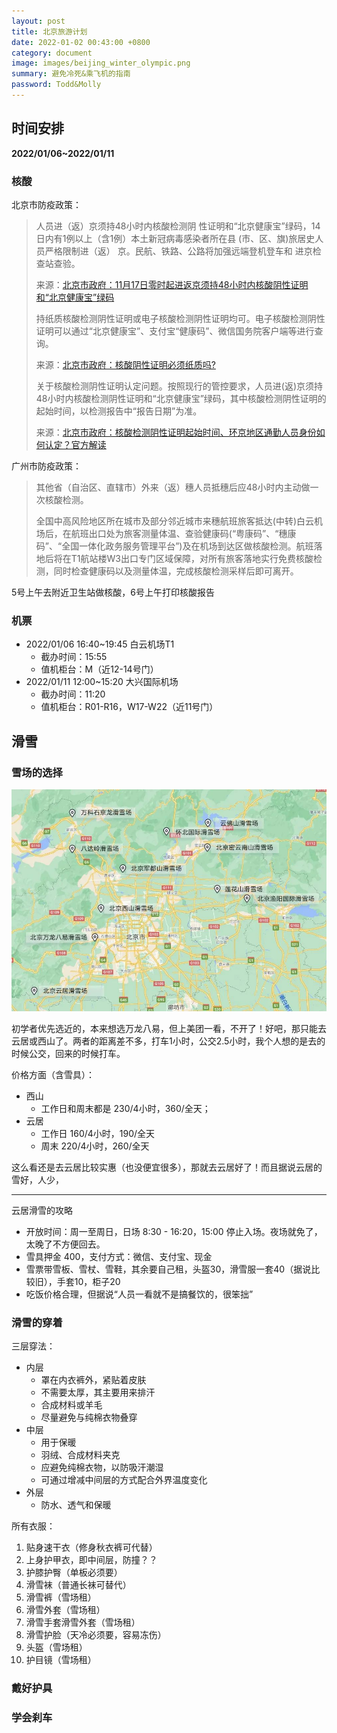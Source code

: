 ```yaml
---
layout: post
title: 北京旅游计划
date: 2022-01-02 00:43:00 +0800
category: document
image: images/beijing_winter_olympic.png
summary: 避免冷死&乘飞机的指南
password: Todd&Molly
---
```


<!--more-->

## 时间安排

**2022/01/06~2022/01/11**

### 核酸

北京市防疫政策：

> 人员进（返）京须持48小时内核酸检测阴 性证明和“北京健康宝”绿码，14日内有1例以上（含1例）本土新冠病毒感染者所在县 (市、区、旗)旅居史人员严格限制进（返） 京。民航、铁路、公路将加强远端登机登车和 进京检查站查验。
>
> 来源：[北京市政府：11月17日零时起进返京须持48小时内核酸阴性证明和“北京健康宝”绿码](http://www.beijing.gov.cn/ywdt/gzdt/202111/t20211114_2536367.html)
>
> 持纸质核酸检测阴性证明或电子核酸检测阴性证明均可。电子核酸检测阴性证明可以通过“北京健康宝”、支付宝“健康码”、微信国务院客户端等进行查询。
>
> 来源：[北京市政府：核酸阴性证明必须纸质吗?](http://www.beijing.gov.cn/ywdt/zwzt/yqfk/jfj/202111/t20211118_2540002.html)
>
> 关于核酸检测阴性证明认定问题。按照现行的管控要求，人员进(返)京须持48小时内核酸检测阴性证明和“北京健康宝”绿码，其中核酸检测阴性证明的起始时间，以检测报告中“报告日期”为准。
>
> 来源：[北京市政府：核酸检测阴性证明起始时间、环京地区通勤人员身份如何认定？官方解读](http://www.beijing.gov.cn/gongkai/hygq/202111/t20211117_2539140.html)

广州市防疫政策：

> 其他省（自治区、直辖市）外来（返）穗人员抵穗后应48小时内主动做一次核酸检测。
>
> 全国中高风险地区所在城市及部分邻近城市来穗航班旅客抵达(中转)白云机场后，在航班出口处为旅客测量体温、查验健康码(“粤康码”、“穗康码”、“全国一体化政务服务管理平台”)及在机场到达区做核酸检测。航班落地后将在T1航站楼W3出口专门区域保障，对所有旅客落地实行免费核酸检测，同时检查健康码以及测量体温，完成核酸检测采样后即可离开。

5号上午去附近卫生站做核酸，6号上午打印核酸报告

### 机票

- 2022/01/06 16:40~19:45 白云机场T1
  - 截办时间：15:55
  - 值机柜台：M（近12-14号门）
- 2022/01/11 12:00~15:20 大兴国际机场
  - 截办时间：11:20
  - 值机柜台：R01-R16，W17-W22（近11号门）

## 滑雪

### 雪场的选择

![雪场](images/雪场.jpg)

初学者优先选近的，本来想选万龙八易，但上美团一看，不开了！好吧，那只能去云居或西山了。两者的距离差不多，打车1小时，公交2.5小时，我个人想的是去的时候公交，回来的时候打车。

价格方面（含雪具）：

- 西山
  - 工作日和周末都是 230/4小时，360/全天；
- 云居
  - 工作日 160/4小时，190/全天
  - 周末 220/4小时，260/全天

这么看还是去云居比较实惠（也没便宜很多），那就去云居好了！而且据说云居的雪好，人少，

---

云居滑雪的攻略

- 开放时间：周一至周日，日场 8:30 - 16:20，15:00 停止入场。夜场就免了，太晚了不方便回去。
- 雪具押金 400，支付方式：微信、支付宝、现金
- 雪票带雪板、雪杖、雪鞋，其余要自己租，头盔30，滑雪服一套40（据说比较旧），手套10，柜子20
- 吃饭价格合理，但据说“人员一看就不是搞餐饮的，很笨拙”

### 滑雪的穿着

三层穿法：

- 内层
  - 罩在内衣裤外，紧贴着皮肤
  - 不需要太厚，其主要用来排汗
  - 合成材料或羊毛
  - 尽量避免与纯棉衣物叠穿
- 中层
  - 用于保暖
  - 羽绒、合成材料夹克
  - 应避免纯棉衣物，以防吸汗潮湿
  - 可通过增减中间层的方式配合外界温度变化
- 外层
  - 防水、透气和保暖

所有衣服：

1. 贴身速干衣（修身秋衣裤可代替）
2. 上身护甲衣，即中间层，防撞？？
3. 护膝护臀（单板必须要）
4. 滑雪袜（普通长袜可替代）
5. 滑雪裤（雪场租）
6. 滑雪外套（雪场租）
7. 滑雪手套滑雪外套（雪场租）
8. 滑雪护脸（天冷必须要，容易冻伤）
9. 头盔（雪场租）
10. 护目镜（雪场租）

### 戴好护具

### 学会刹车
